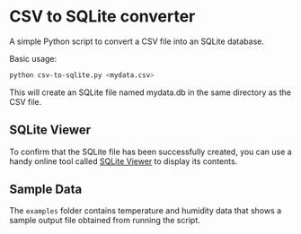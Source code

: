 # CSV to SQLite converter

A simple Python script to convert a CSV file into an SQLite database.

Basic usage:

```bash
python csv-to-sqlite.py <mydata.csv>
```

This will create an SQLite file named mydata.db in the same directory as the CSV
file.

## SQLite Viewer

To confirm that the SQLite file has been successfully created, you can use a
handy online tool called [SQLite Viewer](https://inloop.github.io/sqlite-viewer/)
to display its contents.

## Sample Data

The `examples` folder contains temperature and humidity data that shows a sample
output file obtained from running the script.